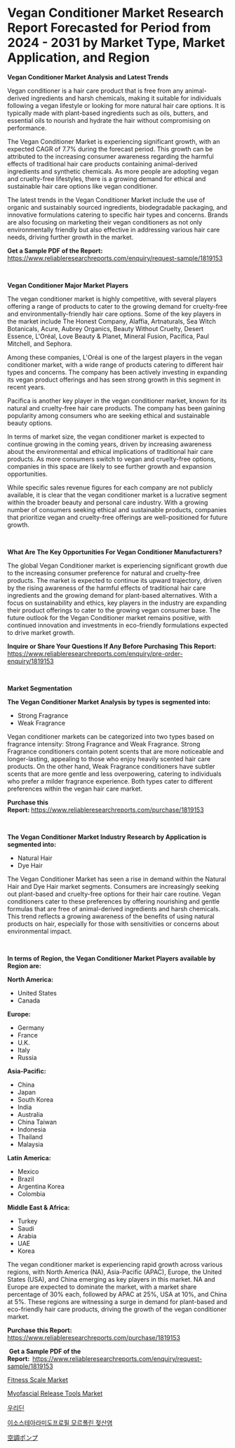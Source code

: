 <p><h1>Vegan Conditioner Market Research Report Forecasted for Period from 2024 -  2031 by Market Type, Market Application, and Region</h1></p><p><strong>Vegan Conditioner Market Analysis and Latest Trends</strong></p>
<p><p>Vegan conditioner is a hair care product that is free from any animal-derived ingredients and harsh chemicals, making it suitable for individuals following a vegan lifestyle or looking for more natural hair care options. It is typically made with plant-based ingredients such as oils, butters, and essential oils to nourish and hydrate the hair without compromising on performance.</p><p>The Vegan Conditioner Market is experiencing significant growth, with an expected CAGR of 7.7% during the forecast period. This growth can be attributed to the increasing consumer awareness regarding the harmful effects of traditional hair care products containing animal-derived ingredients and synthetic chemicals. As more people are adopting vegan and cruelty-free lifestyles, there is a growing demand for ethical and sustainable hair care options like vegan conditioner.</p><p>The latest trends in the Vegan Conditioner Market include the use of organic and sustainably sourced ingredients, biodegradable packaging, and innovative formulations catering to specific hair types and concerns. Brands are also focusing on marketing their vegan conditioners as not only environmentally friendly but also effective in addressing various hair care needs, driving further growth in the market.</p></p>
<p><strong>Get a Sample PDF of the Report:&nbsp;</strong> <a href="https://www.reliableresearchreports.com/enquiry/request-sample/1819153">https://www.reliableresearchreports.com/enquiry/request-sample/1819153</a></p>
<p>&nbsp;</p>
<p><strong>Vegan Conditioner Major Market Players</strong></p>
<p><p>The vegan conditioner market is highly competitive, with several players offering a range of products to cater to the growing demand for cruelty-free and environmentally-friendly hair care options. Some of the key players in the market include The Honest Company, Alaffia, Artnaturals, Sea Witch Botanicals, Acure, Aubrey Organics, Beauty Without Cruelty, Desert Essence, L'Oréal, Love Beauty & Planet, Mineral Fusion, Pacifica, Paul Mitchell, and Sephora.</p><p>Among these companies, L'Oréal is one of the largest players in the vegan conditioner market, with a wide range of products catering to different hair types and concerns. The company has been actively investing in expanding its vegan product offerings and has seen strong growth in this segment in recent years.</p><p>Pacifica is another key player in the vegan conditioner market, known for its natural and cruelty-free hair care products. The company has been gaining popularity among consumers who are seeking ethical and sustainable beauty options.</p><p>In terms of market size, the vegan conditioner market is expected to continue growing in the coming years, driven by increasing awareness about the environmental and ethical implications of traditional hair care products. As more consumers switch to vegan and cruelty-free options, companies in this space are likely to see further growth and expansion opportunities.</p><p>While specific sales revenue figures for each company are not publicly available, it is clear that the vegan conditioner market is a lucrative segment within the broader beauty and personal care industry. With a growing number of consumers seeking ethical and sustainable products, companies that prioritize vegan and cruelty-free offerings are well-positioned for future growth.</p></p>
<p>&nbsp;</p>
<p><strong>What Are The Key Opportunities For Vegan Conditioner Manufacturers?</strong></p>
<p><p>The global Vegan Conditioner market is experiencing significant growth due to the increasing consumer preference for natural and cruelty-free products. The market is expected to continue its upward trajectory, driven by the rising awareness of the harmful effects of traditional hair care ingredients and the growing demand for plant-based alternatives. With a focus on sustainability and ethics, key players in the industry are expanding their product offerings to cater to the growing vegan consumer base. The future outlook for the Vegan Conditioner market remains positive, with continued innovation and investments in eco-friendly formulations expected to drive market growth.</p></p>
<p><strong>Inquire or Share Your Questions If Any Before Purchasing This Report:</strong> <a href="https://www.reliableresearchreports.com/enquiry/pre-order-enquiry/1819153">https://www.reliableresearchreports.com/enquiry/pre-order-enquiry/1819153</a></p>
<p>&nbsp;</p>
<p><strong>Market Segmentation</strong></p>
<p><strong>The Vegan Conditioner Market Analysis by types is segmented into:</strong></p>
<p><ul><li>Strong Fragrance</li><li>Weak Fragrance</li></ul></p>
<p><p>Vegan conditioner markets can be categorized into two types based on fragrance intensity: Strong Fragrance and Weak Fragrance. Strong Fragrance conditioners contain potent scents that are more noticeable and longer-lasting, appealing to those who enjoy heavily scented hair care products. On the other hand, Weak Fragrance conditioners have subtler scents that are more gentle and less overpowering, catering to individuals who prefer a milder fragrance experience. Both types cater to different preferences within the vegan hair care market.</p></p>
<p><strong>Purchase this Report:&nbsp;</strong><a href="https://www.reliableresearchreports.com/purchase/1819153">https://www.reliableresearchreports.com/purchase/1819153</a></p>
<p>&nbsp;</p>
<p><strong>The Vegan Conditioner Market Industry Research by Application is segmented into:</strong></p>
<p><ul><li>Natural Hair</li><li>Dye Hair</li></ul></p>
<p><p>The Vegan Conditioner Market has seen a rise in demand within the Natural Hair and Dye Hair market segments. Consumers are increasingly seeking out plant-based and cruelty-free options for their hair care routine. Vegan conditioners cater to these preferences by offering nourishing and gentle formulas that are free of animal-derived ingredients and harsh chemicals. This trend reflects a growing awareness of the benefits of using natural products on hair, especially for those with sensitivities or concerns about environmental impact.</p></p>
<p>&nbsp;</p>
<p><strong>In terms of Region, the Vegan Conditioner Market Players available by Region are:</strong></p>
<p>
    <p> <strong> North America: </strong>
        <ul>
            <li>United States</li>
            <li>Canada</li>
        </ul>
        </p> 
    <p> <strong> Europe: </strong>
        <ul>
            <li>Germany</li>
            <li>France</li>
            <li>U.K.</li>
            <li>Italy</li>
            <li>Russia</li>
        </ul>
        </p> 
    <p> <strong> Asia-Pacific: </strong>
        <ul>
            <li>China</li>
            <li>Japan</li>
            <li>South Korea</li>
            <li>India</li>
            <li>Australia</li>
            <li>China Taiwan</li>
            <li>Indonesia</li>
            <li>Thailand</li>
            <li>Malaysia</li>
        </ul>
        </p> 
    <p> <strong> Latin America: </strong>
        <ul>
            <li>Mexico</li>
            <li>Brazil</li>
            <li>Argentina Korea</li>
            <li>Colombia</li>
        </ul>
        </p> 
    <p> <strong> Middle East & Africa: </strong>
        <ul>
            <li>Turkey</li>
            <li>Saudi</li>
            <li>Arabia</li>
            <li>UAE</li>
            <li>Korea</li>
        </ul>
    </p>
    </p>
<p><p>The vegan conditioner market is experiencing rapid growth across various regions, with North America (NA), Asia-Pacific (APAC), Europe, the United States (USA), and China emerging as key players in this market. NA and Europe are expected to dominate the market, with a market share percentage of 30% each, followed by APAC at 25%, USA at 10%, and China at 5%. These regions are witnessing a surge in demand for plant-based and eco-friendly hair care products, driving the growth of the vegan conditioner market.</p></p>
<p><strong>Purchase this Report: </strong><a href="https://www.reliableresearchreports.com/purchase/1819153">https://www.reliableresearchreports.com/purchase/1819153</a></p>
<p>&nbsp;<strong>Get a Sample PDF of the Report:&nbsp;&nbsp;</strong><a href="https://www.reliableresearchreports.com/enquiry/request-sample/1819153">https://www.reliableresearchreports.com/enquiry/request-sample/1819153</a></p>
<p><strong></strong></p>
<p><p><a href="https://github.com/GroverBarry/Market-Research-Report-List-4/blob/main/fitness-scale-market.md">Fitness Scale Market</a></p><p><a href="https://github.com/lylyparadise/Market-Research-Report-List-2/blob/main/myofascial-release-tools-market.md">Myofascial Release Tools Market</a></p><p><a href="https://github.com/idcefvhkdut6/Market-Research-Report-List-1/blob/main/41719143543.md">우리딘</a></p><p><a href="https://github.com/vsap75a286l/Market-Research-Report-List-1/blob/main/71493523542.md">이소스테아라미도프로필 모르폴린 젖산염</a></p><p><a href="https://github.com/zekaoe592392/Market-Research-Report-List-1/blob/main/98891823956.md">空調ポンプ</a></p></p>